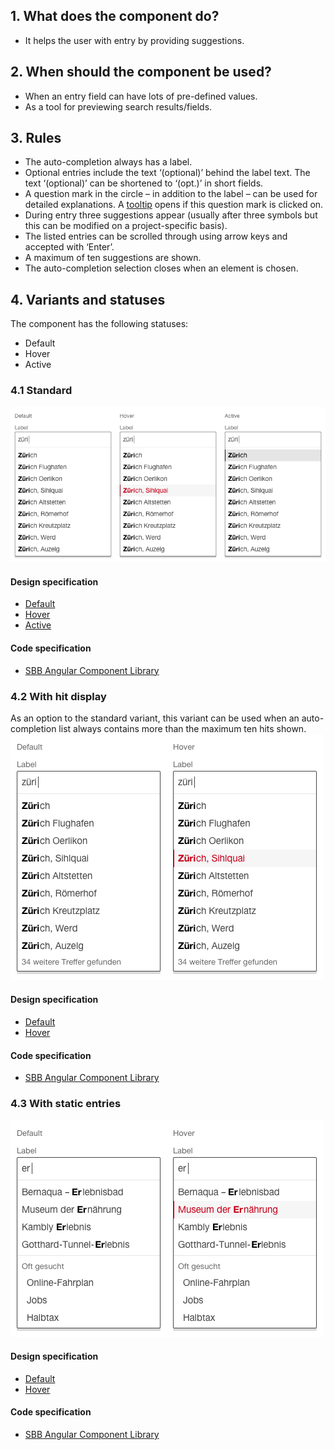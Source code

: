 ## 1. What does the component do?
* It helps the user with entry by providing suggestions.


## 2. When should the component be used?
* When an entry field can have lots of pre-defined values.
* As a tool for previewing search results/fields.


## 3. Rules
* The auto-completion always has a label.
* Optional entries include the text ‘(optional)’ behind the label text. The text ‘(optional)’ can be shortened to ‘(opt.)’ in short fields.
* A question mark in the circle – in addition to the label – can be used for detailed explanations. A [tooltip](https://digital.sbb.ch/en/webapps/components/tooltip) opens if this question mark is clicked on.
* During entry three suggestions appear (usually after three symbols but this can be modified on a project-specific basis).
* The listed entries can be scrolled through using arrow keys and accepted with ‘Enter’.
* A maximum of ten suggestions are shown.
* The auto-completion selection closes when an element is chosen.


## 4. Variants and statuses
The component has the following statuses:
* Default
* Hover
* Active

### 4.1 Standard
![Image of the autocomplete component in the standard variant](https://raw.githubusercontent.com/sbb-design-systems/design-system-webapp-documentation/master/documentation/components/autocompletion/images/autocompletion_default.png 'class: image')

#### Design specification
*   [Default](https://www.sketch.com/s/58b25e4c-bf9c-4f74-973f-503538fcbea2/a/8jVp57#Inspector)
*   [Hover](https://www.sketch.com/s/58b25e4c-bf9c-4f74-973f-503538fcbea2/a/2q7ekM#Inspector)
*   [Active](https://www.sketch.com/s/58b25e4c-bf9c-4f74-973f-503538fcbea2/a/MVmMnw#Inspector)

#### Code specification
* [SBB Angular Component Library](https://sbb-angular.app.sbb.ch/business/components/autocomplete)

### 4.2 With hit display
As an option to the standard variant, this variant can be used when an auto-completion list always contains more than the maximum ten hits shown.
![Image of the autocompletion component with display of hits](https://raw.githubusercontent.com/sbb-design-systems/design-system-webapp-documentation/master/documentation/components/autocompletion/images/Autocompletion_Overflow.png 'class: image')

#### Design specification
*   [Default](https://www.sketch.com/s/58b25e4c-bf9c-4f74-973f-503538fcbea2/a/5ynoWw#Inspector)
*   [Hover](https://www.sketch.com/s/58b25e4c-bf9c-4f74-973f-503538fcbea2/a/bDLaKJ#Inspector)

#### Code specification
* [SBB Angular Component Library](https://sbb-angular.app.sbb.ch/business/components/autocomplete)

### 4.3 With static entries
![Image of the autocompletion component with static entries](https://raw.githubusercontent.com/sbb-design-systems/design-system-webapp-documentation/master/documentation/components/autocompletion/images/Autocompletion_Static.png 'class: image')

#### Design specification
* [Default](https://www.sketch.com/s/58b25e4c-bf9c-4f74-973f-503538fcbea2/a/Wjdn3y#Inspector)
* [Hover](https://www.sketch.com/s/58b25e4c-bf9c-4f74-973f-503538fcbea2/a/3LoxEr#Inspector)

#### Code specification
* [SBB Angular Component Library](https://sbb-angular.app.sbb.ch/business/components/autocomplete)
